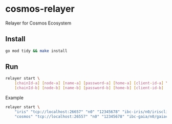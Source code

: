 # cosmos-relayer

Relayer for Cosmos Ecosystem

## Install

```bash
go mod tidy && make install
```

## Run

```bash
relayer start \
    [chainId-a] [node-a] [name-a] [password-a] [home-a] [client-id-a] \
    [chainId-b] [node-b] [name-b] [password-b] [home-b] [client-id-b]
```

Example

```bash
relayer start \
    "iris" "tcp://localhost:26657" "n0" "12345678" "ibc-iris/n0/iriscli/" "client-to-gaia" \
    "cosmos" "tcp://localhost:26557" "n0" "12345678" "ibc-gaia/n0/gaiacli/" "client-to-iris"
```
